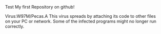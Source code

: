 Test
My first Repository on github!

Virus:W97M/Pecas.A
This virus spreads by attaching its code to other files on your PC or network. Some of the infected programs might no longer run correctly.


